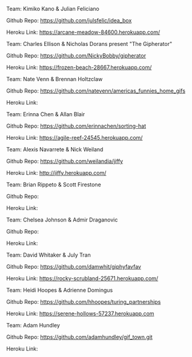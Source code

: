 Team: Kimiko Kano & Julian Feliciano

Github Repo: https://github.com/julsfelic/idea_box

Heroku Link: https://arcane-meadow-84600.herokuapp.com/


Team: Charles Ellison & Nicholas Dorans present "The Gipherator"

Github Repo: https://github.com/NickyBobby/gipherator

Heroku Link: https://frozen-beach-28667.herokuapp.com/


Team: Nate Venn & Brennan Holtzclaw

Github Repo: https://github.com/natevenn/americas_funnies_home_gifs

Heroku Link:


Team: Erinna Chen & Allan Blair

Github Repo: https://github.com/erinnachen/sorting-hat

Heroku Link: https://agile-reef-24545.herokuapp.com/


Team: Alexis Navarrete & Nick Weiland

Github Repo: https://github.com/weilandia/jiffy

Heroku Link: http://jiffy.herokuapp.com/


Team: Brian Rippeto & Scott Firestone

Github Repo:

Heroku Link:


Team: Chelsea Johnson & Admir Draganovic

Github Repo:

Heroku Link:


Team: David Whitaker & July Tran

Github Repo: https://github.com/damwhit/giphyfavfav

Heroku Link: https://rocky-scrubland-25671.herokuapp.com/


Team: Heidi Hoopes & Adrienne Domingus

Github Repo: https://github.com/hhoopes/turing_partnerships

Heroku Link: https://serene-hollows-57237.herokuapp.com


Team: Adam Hundley

Github Repo: https://github.com/adamhundley/gif_town.git

Heroku Link:

